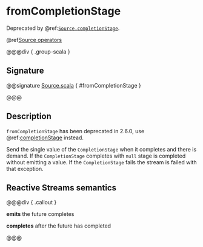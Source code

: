 # fromCompletionStage

Deprecated by @ref:[`Source.completionStage`](completionStage.md).

@ref[Source operators](../index.md#source-operators)

@@@div { .group-scala }

## Signature

@@signature [Source.scala](/akka-stream/src/main/scala/akka/stream/scaladsl/Source.scala) { #fromCompletionStage }

@@@

## Description

`fromCompletionStage` has been deprecated in 2.6.0, use @ref:[completionStage](completionStage.md) instead.

Send the single value of the `CompletionStage` when it completes and there is demand.
If the `CompletionStage` completes with `null` stage is completed without emitting a value.
If the `CompletionStage` fails the stream is failed with that exception.

## Reactive Streams semantics

@@@div { .callout }

**emits** the future completes

**completes** after the future has completed

@@@

